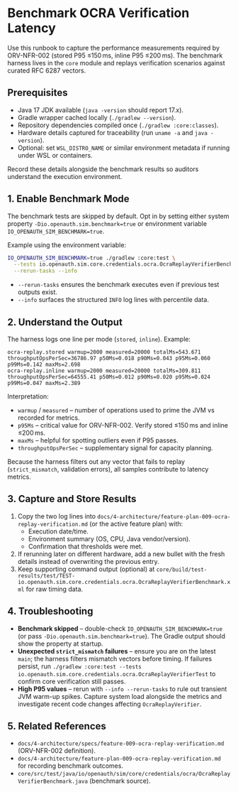 # Benchmark OCRA Verification Latency

Use this runbook to capture the performance measurements required by ORV-NFR-002 (stored P95 ≤150 ms, inline P95 ≤200 ms). The benchmark harness lives in the `core` module and replays verification scenarios against curated RFC 6287 vectors.

## Prerequisites
- Java 17 JDK available (`java -version` should report 17.x).
- Gradle wrapper cached locally (`./gradlew --version`).
- Repository dependencies compiled once (`./gradlew :core:classes`).
- Hardware details captured for traceability (run `uname -a` and `java -version`).
- Optional: set `WSL_DISTRO_NAME` or similar environment metadata if running under WSL or containers.

Record these details alongside the benchmark results so auditors understand the execution environment.

## 1. Enable Benchmark Mode
The benchmark tests are skipped by default. Opt in by setting either system property `-Dio.openauth.sim.benchmark=true` or environment variable `IO_OPENAUTH_SIM_BENCHMARK=true`.

Example using the environment variable:
```bash
IO_OPENAUTH_SIM_BENCHMARK=true ./gradlew :core:test \
  --tests io.openauth.sim.core.credentials.ocra.OcraReplayVerifierBenchmark \
  --rerun-tasks --info
```
- `--rerun-tasks` ensures the benchmark executes even if previous test outputs exist.
- `--info` surfaces the structured `INFO` log lines with percentile data.

## 2. Understand the Output
The harness logs one line per mode (`stored`, `inline`). Example:
```
ocra-replay.stored warmup=2000 measured=20000 totalMs=543.671 throughputOpsPerSec=36786.97 p50Ms=0.018 p90Ms=0.043 p95Ms=0.060 p99Ms=0.142 maxMs=2.698
ocra-replay.inline warmup=2000 measured=20000 totalMs=309.811 throughputOpsPerSec=64555.41 p50Ms=0.012 p90Ms=0.020 p95Ms=0.024 p99Ms=0.047 maxMs=2.389
```
Interpretation:
- `warmup` / `measured` – number of operations used to prime the JVM vs recorded for metrics.
- `p95Ms` – critical value for ORV-NFR-002. Verify stored ≤150 ms and inline ≤200 ms.
- `maxMs` – helpful for spotting outliers even if P95 passes.
- `throughputOpsPerSec` – supplementary signal for capacity planning.

Because the harness filters out any vector that fails to replay (`strict_mismatch`, validation errors), all samples contribute to latency metrics.

## 3. Capture and Store Results
1. Copy the two log lines into `docs/4-architecture/feature-plan-009-ocra-replay-verification.md` (or the active feature plan) with:
   - Execution date/time.
   - Environment summary (OS, CPU, Java vendor/version).
   - Confirmation that thresholds were met.
2. If rerunning later on different hardware, add a new bullet with the fresh details instead of overwriting the previous entry.
3. Keep supporting command output (optional) at `core/build/test-results/test/TEST-io.openauth.sim.core.credentials.ocra.OcraReplayVerifierBenchmark.xml` for raw timing data.

## 4. Troubleshooting
- **Benchmark skipped** – double-check `IO_OPENAUTH_SIM_BENCHMARK=true` (or pass `-Dio.openauth.sim.benchmark=true`). The Gradle output should show the property at startup.
- **Unexpected `strict_mismatch` failures** – ensure you are on the latest `main`; the harness filters mismatch vectors before timing. If failures persist, run `./gradlew :core:test --tests io.openauth.sim.core.credentials.ocra.OcraReplayVerifierTest` to confirm core verification still passes.
- **High P95 values** – rerun with `--info --rerun-tasks` to rule out transient JVM warm-up spikes. Capture system load alongside the metrics and investigate recent code changes affecting `OcraReplayVerifier`.

## 5. Related References
- `docs/4-architecture/specs/feature-009-ocra-replay-verification.md` (ORV-NFR-002 definition).
- `docs/4-architecture/feature-plan-009-ocra-replay-verification.md` for recording benchmark outcomes.
- `core/src/test/java/io/openauth/sim/core/credentials/ocra/OcraReplayVerifierBenchmark.java` (benchmark source).
